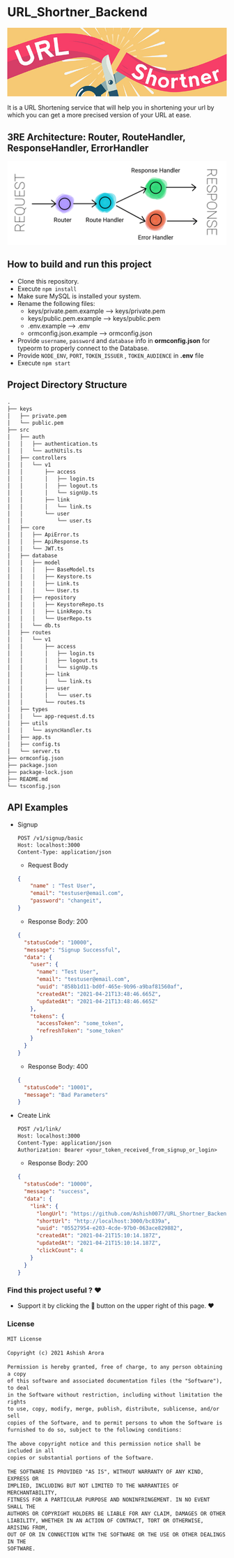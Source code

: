 # URL_Shortner_Backend

![](github_assets/banner.jpg)

It is a URL Shortening service that will help you in shortening your url by which you can get a more precised version of your URL at ease.

## 3RE Architecture: Router, RouteHandler, ResponseHandler, ErrorHandler

![](github_assets/3RE.png)

## How to build and run this project

* Clone this repository.
* Execute `npm install`
* Make sure MySQL is installed your system.
* Rename the following files:
  * keys/private.pem.example --> keys/private.pem
  * keys/public.pem.example --> keys/public.pem
  * .env.example --> .env
  * ormconfig.json.example --> ormconfig.json
* Provide ```username```, ```password``` and ```database``` info in **ormconfig.json** for typeorm to properly connect to the Database.
* Provide ```NODE_ENV```, ```PORT```, ```TOKEN_ISSUER``` , ```TOKEN_AUDIENCE``` in **.env** file
* Execute `npm start`

## Project Directory Structure

```
.
├── keys
│   ├── private.pem
│   └── public.pem
├── src
│   ├── auth
│   │   ├── authentication.ts
│   │   └── authUtils.ts
│   ├── controllers
│   │   └── v1
│   │       ├── access
│   │       │   ├── login.ts
│   │       │   ├── logout.ts
│   │       │   └── signUp.ts
│   │       ├── link
│   │       │   └── link.ts
│   │       └── user
│   │           └── user.ts
│   ├── core
│   │   ├── ApiError.ts
│   │   ├── ApiResponse.ts
│   │   └── JWT.ts
│   ├── database
│   │   ├── model
│   │   │   ├── BaseModel.ts
│   │   │   ├── Keystore.ts
│   │   │   ├── Link.ts
│   │   │   └── User.ts
│   │   ├── repository
│   │   │   ├── KeystoreRepo.ts
│   │   │   ├── LinkRepo.ts
│   │   │   └── UserRepo.ts
│   │   └── db.ts
│   ├── routes
│   │   └── v1
│   │       ├── access
│   │       │   ├── login.ts
│   │       │   ├── logout.ts
│   │       │   └── signUp.ts
│   │       ├── link
│   │       │   └── link.ts
│   │       ├── user
│   │       │   └── user.ts
│   │       └── routes.ts
│   ├── types
│   │   └── app-request.d.ts
│   ├── utils
│   │   └── asyncHandler.ts
│   ├── app.ts
│   ├── config.ts
│   └── server.ts
├── ormconfig.json
├── package.json
├── package-lock.json
├── README.md
└── tsconfig.json
```

## API Examples

* Signup
    ```
    POST /v1/signup/basic
    Host: localhost:3000
    Content-Type: application/json
    ```
    * Request Body
    ```json
    {
        "name" : "Test User",
        "email": "testuser@email.com",
        "password": "changeit",
    }
    ```
    * Response Body: 200
    ```json
    {
      "statusCode": "10000",
      "message": "Signup Successful",
      "data": {
        "user": {
          "name": "Test User",
          "email": "testuser@email.com",
          "uuid": "858b1d11-bd0f-465e-9b96-a9baf81560af",
          "createdAt": "2021-04-21T13:48:46.665Z",
          "updatedAt": "2021-04-21T13:48:46.665Z"
        },
        "tokens": {
          "accessToken": "some_token",
          "refreshToken": "some_token"
        }
      }
    }
    ```
    * Response Body: 400
    ```json
    {
      "statusCode": "10001",
      "message": "Bad Parameters"
    }
    ```
* Create Link
    ```
    POST /v1/link/
    Host: localhost:3000
    Content-Type: application/json
    Authorization: Bearer <your_token_received_from_signup_or_login>
    ```
    * Response Body: 200
    ```json
    {
      "statusCode": "10000",
      "message": "success",
      "data": {
        "link": {
          "longUrl": "https://github.com/Ashish0077/URL_Shortner_Backend/tree/main/src",
          "shortUrl": "http://localhost:3000/bc839a",
          "uuid": "05527954-e203-4cde-97b0-063ace829882",
          "createdAt": "2021-04-21T15:10:14.187Z",
          "updatedAt": "2021-04-21T15:10:14.187Z",
          "clickCount": 4
        }
      }
    }
    ```

### Find this project useful ? :heart:

* Support it by clicking the 🌟 button on the upper right of this page. ❤️

### License

```
MIT License

Copyright (c) 2021 Ashish Arora

Permission is hereby granted, free of charge, to any person obtaining a copy
of this software and associated documentation files (the "Software"), to deal
in the Software without restriction, including without limitation the rights
to use, copy, modify, merge, publish, distribute, sublicense, and/or sell
copies of the Software, and to permit persons to whom the Software is
furnished to do so, subject to the following conditions:

The above copyright notice and this permission notice shall be included in all
copies or substantial portions of the Software.

THE SOFTWARE IS PROVIDED "AS IS", WITHOUT WARRANTY OF ANY KIND, EXPRESS OR
IMPLIED, INCLUDING BUT NOT LIMITED TO THE WARRANTIES OF MERCHANTABILITY,
FITNESS FOR A PARTICULAR PURPOSE AND NONINFRINGEMENT. IN NO EVENT SHALL THE
AUTHORS OR COPYRIGHT HOLDERS BE LIABLE FOR ANY CLAIM, DAMAGES OR OTHER
LIABILITY, WHETHER IN AN ACTION OF CONTRACT, TORT OR OTHERWISE, ARISING FROM,
OUT OF OR IN CONNECTION WITH THE SOFTWARE OR THE USE OR OTHER DEALINGS IN THE
SOFTWARE.
```
